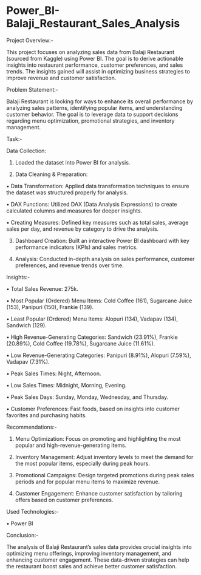 # Power_BI-Balaji_Restaurant_Sales_Analysis

Project Overview:-

This project focuses on analyzing sales data from Balaji Restaurant (sourced from Kaggle) using Power BI. The goal is to derive actionable insights into restaurant performance, customer preferences, and sales trends. The insights gained will assist in optimizing business strategies to improve revenue and customer satisfaction.

Problem Statement:-

Balaji Restaurant is looking for ways to enhance its overall performance by analyzing sales patterns, identifying popular items, and understanding customer behavior. The goal is to leverage data to support decisions regarding menu optimization, promotional strategies, and inventory management.

Task:-

Data Collection:

1. Loaded the dataset into Power BI for analysis.

2. Data Cleaning & Preparation:
   
• Data Transformation: Applied data transformation techniques to ensure the dataset was structured properly for analysis.

• DAX Functions: Utilized DAX (Data Analysis Expressions) to create calculated columns and measures for deeper insights.

• Creating Measures: Defined key measures such as total sales, average sales per day, and revenue by category to drive the analysis.

3. Dashboard Creation: Built an interactive Power BI dashboard with key performance indicators (KPIs) and sales metrics.
   
4. Analysis: Conducted in-depth analysis on sales performance, customer preferences, and revenue trends over time.
   
Insights:-

• Total Sales Revenue: 275k.

• Most Popular (Ordered) Menu Items: Cold Coffee (161), Sugarcane Juice (153), Panipuri (150), Frankie (139).

• Least Popular (Ordered) Menu Items: Alopuri (134), Vadapav (134), Sandwich (129).

• High Revenue-Generating Categories: Sandwich (23.91%), Frankie (20.89%), Cold Coffee (19.78%), Sugarcane Juice (11.61%).

• Low Revenue-Generating Categories: Panipuri (8.91%), Alopuri (7.59%), Vadapav (7.31%).

• Peak Sales Times: Night, Afternoon.

• Low Sales Times: Midnight, Morning, Evening.

• Peak Sales Days: Sunday, Monday, Wednesday, and Thursday.

• Customer Preferences: Fast foods, based on insights into customer favorites and purchasing habits.

Recommendations:-

1. Menu Optimization: Focus on promoting and highlighting the most popular and high-revenue-generating items.

2. Inventory Management: Adjust inventory levels to meet the demand for the most popular items, especially during peak hours.

3. Promotional Campaigns: Design targeted promotions during peak sales periods and for popular menu items to maximize revenue.

4. Customer Engagement: Enhance customer satisfaction by tailoring offers based on customer preferences.

Used Technologies:-

• Power BI

Conclusion:-

The analysis of Balaji Restaurant’s sales data provides crucial insights into optimizing menu offerings, improving inventory management, and enhancing customer engagement. These data-driven strategies can help the restaurant boost sales and achieve better customer satisfaction.

